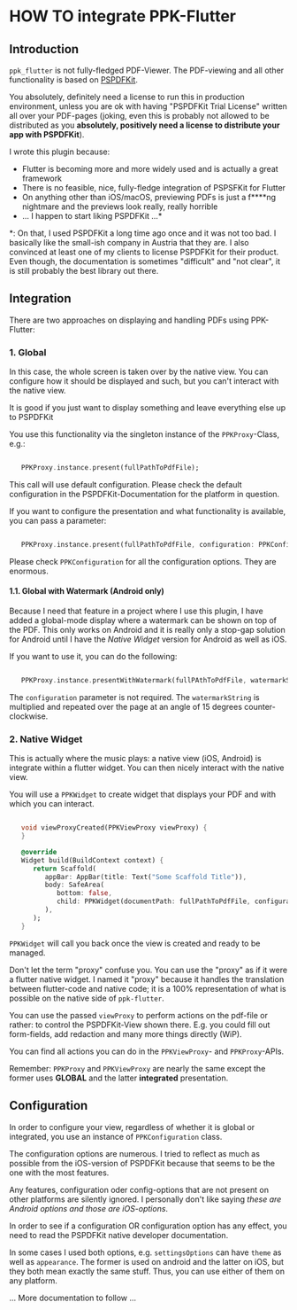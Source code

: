 # HOW TO integrate PPK-Flutter

## Introduction

`ppk_flutter` is not fully-fledged PDF-Viewer. The PDF-viewing and all other functionality is based
on [PSPDFKit](https://pspdfkit.com/).

You absolutely, definitely need a license to run this in production environment, unless you are
ok with having "PSPDFKit Trial License" written all over your PDF-pages (joking, even this is
probably not allowed to be distributed as you **absolutely, positively need a license to
distribute your app with PSPDFKit**).

I wrote this plugin because:
- Flutter is becoming more and more widely used and is actually a great framework
- There is no feasible, nice, fully-fledge integration of PSPSFKit for Flutter
- On anything other than iOS/macOS, previewing PDFs is just a f****ng nightmare and the previews look really, really horrible
- ... I happen to start liking PSPDFKit ...*


*: On that, I used PSPDFKit a long time ago once and it was not too bad. I basically like
the small-ish company in Austria that they are. I also convinced at least one of my clients
to license PSPDFKit for their product. Even though, the documentation is sometimes "difficult" and "not clear", it is still probably
the best library out there.

## Integration

There are two approaches on displaying and handling PDFs using PPK-Flutter:

### 1. Global

In this case, the whole screen is taken over by the native view. You can configure how it should be displayed and such, but you
can't interact with the native view.

It is good if you just want to display something and leave everything else up to PSPDFKit

You use this functionality via the singleton instance of the `PPKProxy`-Class, e.g.:

``` dart

   PPKProxy.instance.present(fullPathToPdfFile);

```

This call will use default configuration. Please check the default configuration in the PSPDFKit-Documentation for the platform in
question.

If you want to configure the presentation and what functionality is available, you can pass a parameter:

``` dart

   PPKProxy.instance.present(fullPathToPdfFile, configuration: PPKConfiguration( ... ));

```

Please check `PPKConfiguration` for all the configuration options. They are enormous.

#### 1.1. Global with Watermark (Android only)

Because I need that feature in a project where I use this plugin, I have added a global-mode display where a watermark can be
shown on top of the PDF. This only works on Android and it is really only a stop-gap solution for Android until I have
the *Native Widget* version for Android as well as iOS.

If you want to use it, you can do the following:

``` dart

   PPKProxy.instance.presentWithWatermark(fullPAthToPdfFile, watermarkString, configuration: PPKConfiguration( ... ));

```

The `configuration` parameter is not required. The `watermarkString` is multiplied and repeated over the page at an
angle of 15 degrees counter-clockwise.

### 2. Native Widget

This is actually where the music plays: a native view (iOS, Android) is integrate within a flutter widget. You can then nicely
interact with the native view.

You will use a `PPKWidget` to create widget that displays your PDF and with which you can interact.

``` dart

   void viewProxyCreated(PPKViewProxy viewProxy) {
   }

   @override
   Widget build(BuildContext context) {
      return Scaffold(
         appBar: AppBar(title: Text("Some Scaffold Title")),
         body: SafeArea(
            bottom: false,
            child: PPKWidget(documentPath: fullPathToPdfFile, configuration: PPKConfiguration(...), onProxyCreated: viewProxyCreated),
         ),
      );
   }
```

`PPKWidget` will call you back once the view is created and ready to be managed.

Don't let the term "proxy" confuse you. You can use the "proxy" as if it were a flutter native widget. I named it "proxy" because it
handles the translation between flutter-code and native code; it is a 100% representation of what is possible on the native side
of `ppk-flutter`.

You can use the passed `viewProxy` to perform actions on the pdf-file or rather: to control the PSPDFKit-View shown there. E.g. you
could fill out form-fields, add redaction and many more things directly (WiP).

You can find all actions you can do in the `PPKViewProxy`- and `PPKProxy`-APIs.

Remember: `PPKProxy` and `PPKViewProxy` are nearly the same except the former uses **GLOBAL** and the latter **integrated**
presentation.

## Configuration

In order to configure your view, regardless of whether it is global or integrated, you use an instance of `PPKConfiguration` class.

The configuration options are numerous. I tried to reflect as much as possible from the iOS-version of PSPDFKit because that
seems to be the one with the most features.

Any features, configuration oder  config-options that are not present on other platforms are silently ignored. I personally don't
like saying *these are Android options and those are iOS-options*.

In order to see if a configuration OR configuration option has any effect, you need to read the PSPDFKit native developer
documentation.

In some cases I used both options, e.g. `settingsOptions` can have `theme` as well as `appearance`. The former is used on
android and the latter on iOS, but they both mean exactly the same stuff. Thus, you can use either of them on any platform.

... More documentation to follow ...
